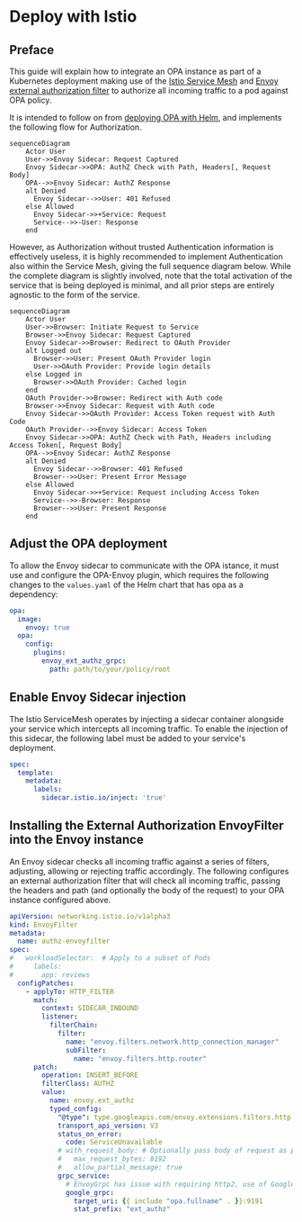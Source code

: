 # Deploy with Istio

## Preface

This guide will explain how to integrate an OPA instance as part of a Kubernetes deployment making use of the [Istio Service Mesh](https://istio.io/latest/about/service-mesh/) and [Envoy external authorization filter](https://www.envoyproxy.io/docs/envoy/latest/api-v3/extensions/filters/http/ext_authz/v3/ext_authz.proto) to authorize all incoming traffic to a pod against OPA policy.

It is intended to follow on from [deploying OPA with Helm](./deploy-with-helm.md), and implements the following flow for Authorization.

```mermaid
sequenceDiagram
    Actor User
    User->>Envoy Sidecar: Request Captured
    Envoy Sidecar->>OPA: AuthZ Check with Path, Headers[, Request Body]
    OPA-->>Envoy Sidecar: AuthZ Response
    alt Denied
      Envoy Sidecar-->>User: 401 Refused
    else Allowed
      Envoy Sidecar->>+Service: Request
      Service-->>-User: Response
    end
```

However, as Authorization without trusted Authentication information is effectively useless, it is highly recommended to implement Authentication also within the Service Mesh, giving the full sequence diagram below. While the complete diagram is slightly involved, note that the total activation of the service that is being deployed is minimal, and all prior steps are entirely agnostic to the form of the service.

```mermaid
sequenceDiagram
    Actor User
    User->>Browser: Initiate Request to Service
    Browser->>Envoy Sidecar: Request Captured
    Envoy Sidecar->>Browser: Redirect to OAuth Provider
    alt Logged out
      Browser->>User: Present OAuth Provider login
      User->>OAuth Provider: Provide login details
    else Logged in
      Browser->>OAuth Provider: Cached login
    end
    OAuth Provider->>Browser: Redirect with Auth code
    Browser->>Envoy Sidecar: Request with Auth code
    Envoy Sidecar->>OAuth Provider: Access Token request with Auth Code
    OAuth Provider-->>Envoy Sidecar: Access Token
    Envoy Sidecar->>OPA: AuthZ Check with Path, Headers including Access Token[, Request Body]
    OPA-->>Envoy Sidecar: AuthZ Response
    alt Denied
      Envoy Sidecar-->>Browser: 401 Refused
      Browser-->>User: Present Error Message
    else Allowed
      Envoy Sidecar->>+Service: Request including Access Token
      Service-->>-Browser: Response
      Browser-->>User: Present Response
    end
```

## Adjust the OPA deployment

To allow the Envoy sidecar to communicate with the OPA istance, it must use and configure the OPA-Envoy plugin, which requires the following changes to the `values.yaml` of the Helm chart that has opa as a dependency:

```yaml
opa:
  image:
    envoy: true
  opa:
    config:
      plugins:
        envoy_ext_authz_grpc:
          path: path/to/your/policy/root
```

## Enable Envoy Sidecar injection

The Istio ServiceMesh operates by injecting a sidecar container alongside your service which intercepts all incoming traffic. To enable the injection of this sidecar, the following label must be added to your service's deployment.

```yaml
spec:
  template:
    metadata:
      labels:
        sidecar.istio.io/inject: 'true'
```

## Installing the External Authorization EnvoyFilter into the Envoy instance

An Envoy sidecar checks all incoming traffic against a series of filters, adjusting, allowing or rejecting traffic accordingly. The following configures an external authorization filter that will check all incoming traffic, passing the headers and path (and optionally the body of the request) to your OPA instance configured above.

```yaml
apiVersion: networking.istio.io/v1alpha3
kind: EnvoyFilter
metadata:
  name: authz-envoyfilter
spec:
#   workloadSelector:  # Apply to a subset of Pods
#     labels:
#       app: reviews
  configPatches:
    - applyTo: HTTP_FILTER
      match:
        context: SIDECAR_INBOUND
        listener:
          filterChain:
            filter:
              name: "envoy.filters.network.http_connection_manager"
              subFilter:
                name: "envoy.filters.http.router"
      patch:
        operation: INSERT_BEFORE
        filterClass: AUTHZ
        value:
          name: envoy.ext_authz
          typed_config:
            "@type": type.googleapis.com/envoy.extensions.filters.http.ext_authz.v3.ExtAuthz
            transport_api_version: V3
            status_on_error:
              code: ServiceUnavailable
            # with_request_body: # Optionally pass body of request as part of AuthZ query
            #   max_request_bytes: 8192
            #   allow_partial_message: true
            grpc_service:
              # EnvoyGrpc has issue with requiring http2, use of GoogleGrpc seems to be standard
              google_grpc:
                target_uri: {{ include "opa.fullname" . }}:9191
                stat_prefix: "ext_authz"
```
